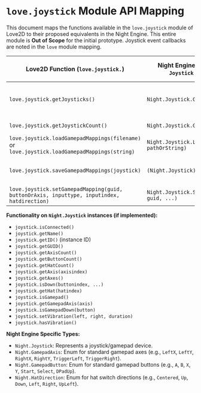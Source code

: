 # `love.joystick` Module API Mapping

This document maps the functions available in the `love.joystick` module of Love2D to their proposed equivalents in the Night Engine. This entire module is **Out of Scope** for the initial prototype. Joystick event callbacks are noted in the `love` module mapping.

| Love2D Function (`love.joystick.`) | Night Engine API (`Night.Joystick` or `Joystick` instance methods) | Notes / C# Signature Idea | Status (Prototype Scope) | Done |
|------------------------------------|--------------------------------------------------------------------|---------------------------|--------------------------|------|
| `love.joystick.getJoysticks()`     | `Night.Joystick.GetJoysticks()`    | `public static Night.Joystick[] GetJoysticks()` <br> Returns all connected joysticks. | Out of Scope | [ ] |
| `love.joystick.getJoystickCount()` | `Night.Joystick.GetJoystickCount()` | `public static int GetJoystickCount()` | Out of Scope | [ ] |
| `love.joystick.loadGamepadMappings(filename)` or `love.joystick.loadGamepadMappings(string)` | `Night.Joystick.LoadGamepadMappings(string pathOrString)` | `public static bool LoadGamepadMappings(string pathOrString)` | Out of Scope | [ ] |
| `love.joystick.saveGamepadMappings(joystick)` | `(Night.Joystick).SaveGamepadMappings()` | `public string SaveGamepadMappings()` (Method on `Joystick` instance) | Out of Scope | [ ] |
| `love.joystick.setGamepadMapping(guid, buttonOrAxis, inputtype, inputindex, hatdirection)` | `Night.Joystick.SetGamepadMapping(string guid, ...)` | Complex mapping function. | Out of Scope | [ ] |

**Functionality on `Night.Joystick` instances (if implemented):**
*   `joystick.isConnected()`
*   `joystick.getName()`
*   `joystick.getID()` (instance ID)
*   `joystick.getGUID()`
*   `joystick.getAxisCount()`
*   `joystick.getButtonCount()`
*   `joystick.getHatCount()`
*   `joystick.getAxis(axisindex)`
*   `joystick.getAxes()`
*   `joystick.isDown(buttonindex, ...)`
*   `joystick.getHat(hatindex)`
*   `joystick.isGamepad()`
*   `joystick.getGamepadAxis(axis)`
*   `joystick.isGamepadDown(button)`
*   `joystick.setVibration(left, right, duration)`
*   `joystick.hasVibration()`

**Night Engine Specific Types:**
*   `Night.Joystick`: Represents a joystick/gamepad device.
*   `Night.GamepadAxis`: Enum for standard gamepad axes (e.g., `LeftX`, `LeftY`, `RightX`, `RightY`, `TriggerLeft`, `TriggerRight`).
*   `Night.GamepadButton`: Enum for standard gamepad buttons (e.g., `A`, `B`, `X`, `Y`, `Start`, `Select`, `DPadUp`).
*   `Night.HatDirection`: Enum for hat switch directions (e.g., `Centered`, `Up`, `Down`, `Left`, `Right`, `UpLeft`).
